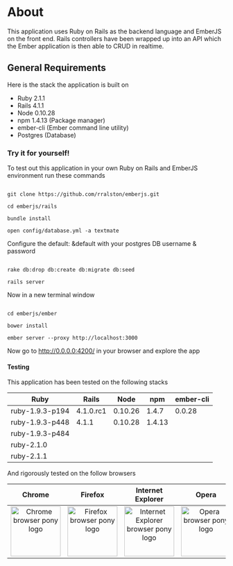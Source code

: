 # About
This application uses Ruby on Rails as the backend language and EmberJS on the front end. Rails controllers have been wrapped up into an API which the Ember application is then able to CRUD in realtime. 

## General Requirements
Here is the stack the application is built on 

* Ruby 2.1.1
* Rails 4.1.1
* Node 0.10.28
* npm 1.4.13 (Package manager)
* ember-cli (Ember command line utility)
* Postgres (Database)

### Try it for yourself! 

To test out this application in your own Ruby on Rails and EmberJS environment run these commands

```

git clone https://github.com/rralston/emberjs.git

cd emberjs/rails 

bundle install

open config/database.yml -a textmate 

```

Configure the default: &default with your postgres DB username & password

```

rake db:drop db:create db:migrate db:seed

rails server

```

Now in a new terminal window

```

cd emberjs/ember

bower install

ember server --proxy http://localhost:3000

```

Now go to http://0.0.0.0:4200/ in your browser and explore the app

#### Testing

This application has been tested on the following stacks

Ruby | Rails | Node | npm | ember-cli
------------ | ------------- | ------------- | ------------- | -------------
ruby-1.9.3-p194 | 4.1.0.rc1 | 0.10.26 | 1.4.7 | 0.0.28
ruby-1.9.3-p448 | 4.1.1 | 0.10.28 | 1.4.13
ruby-1.9.3-p484 |
ruby-2.1.0 |
ruby-2.1.1 |

And rigorously tested on the follow browsers

| Chrome | Firefox | Internet Explorer | Opera | Safari |
|:---:|:---:|:---:|:---:|:---:|
| <a href="http://he4rtofcourage.deviantart.com/art/Chrome-poni-305866510"><img width=115 src="http://fc05.deviantart.net/fs70/i/2012/154/9/b/chrome_poni_by_he4rtofcourage-d523s3y.png" alt="Chrome browser pony logo"></a> | <a href="http://noreasontohope.deviantart.com/art/My-Little-Browser-Firefox-260640031"><img width=115 src="http://th08.deviantart.net/fs70/PRE/i/2013/142/8/9/my_little_browser__firefox_by_noreasontohope-d4b6f4v.png" alt="Firefox browser pony logo"></a> | <a href="http://mcsadat.deviantart.com/art/ie-just-don-t-know-what-went-wrong-306422360"><img width=115 src="http://fc03.deviantart.net/fs71/i/2012/156/0/b/ie_just_don__t_know_what_went_wrong_by_mcsadat-d52fp08.png" alt="Internet Explorer browser pony logo"></a> | <a href="http://parallaxmlp.deviantart.com/art/My-Little-Opera-306933368"><img width=115 src="http://th05.deviantart.net/fs71/PRE/i/2012/159/c/9/my_little_opera_by_parallaxmlp-d52qnaw.png" alt="Opera browser pony logo"></a> | <a href="http://parallaxmlp.deviantart.com/art/My-Little-Safari-307396501"><img width=115 src="http://th08.deviantart.net/fs70/PRE/i/2012/246/b/e/my_little_safari_by_parallaxmlp-d530knp.png" alt="Safari browser pony logo"></a> |
